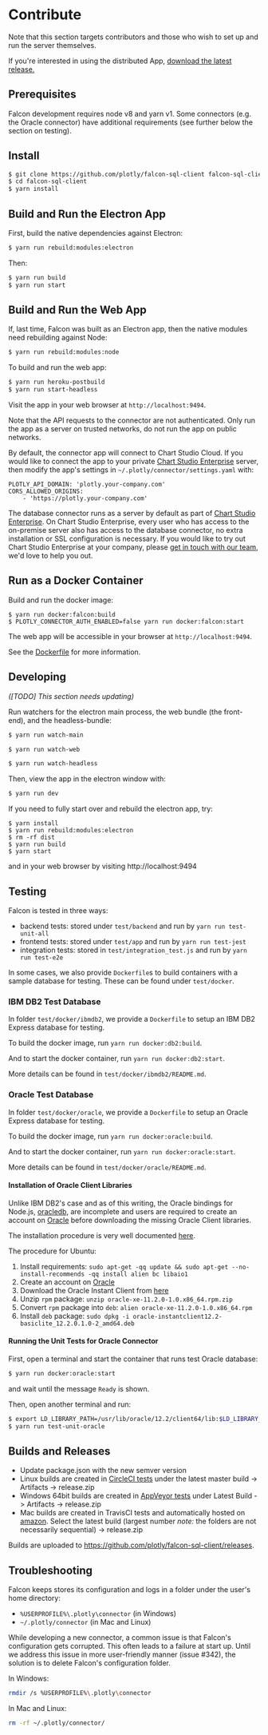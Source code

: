 # Contribute

Note that this section targets contributors and those who wish to set up and run the server themselves.

If you're interested in using the distributed App, [download the latest release.](https://github.com/plotly/falcon-sql-client/releases)


## Prerequisites

Falcon development requires node v8 and yarn v1. Some connectors (e.g. the
Oracle connector) have additional requirements (see further below the section on
testing).


## Install

```sh
$ git clone https://github.com/plotly/falcon-sql-client falcon-sql-client
$ cd falcon-sql-client
$ yarn install
```


## Build and Run the Electron App

First, build the native dependencies against Electron:
```sh
$ yarn run rebuild:modules:electron
```

Then:

```sh
$ yarn run build
$ yarn run start
```


## Build and Run the Web App

If, last time, Falcon was built as an Electron app, then the native modules need
rebuilding against Node:
```sh
$ yarn run rebuild:modules:node
```

To build and run the web app:
```sh
$ yarn run heroku-postbuild
$ yarn run start-headless
```

Visit the app in your web browser at `http://localhost:9494`.

Note that the API requests to the connector are not authenticated. Only run the app as a server on trusted networks, do not run the app on public networks.

By default, the connector app will connect to Chart Studio Cloud. If you would like to connect the app to your private [Chart Studio Enterprise](https://plot.ly/products/on-premise) server, then modify the app's settings in `~/.plotly/connector/settings.yaml` with:

```
PLOTLY_API_DOMAIN: 'plotly.your-company.com'
CORS_ALLOWED_ORIGINS:
    - 'https://plotly.your-company.com'
```

The database connector runs as a server by default as part of [Chart Studio Enterprise](https://plot.ly/products/on-premise). On Chart Studio Enterprise, every user who has access to the on-premise server also has access to the database connector, no extra installation or SSL configuration is necessary. If you would like to try out Chart Studio Enterprise at your company, please [get in touch with our team](https://plotly.typeform.com/to/seG7Vb), we'd love to help you out.


## Run as a Docker Container

Build and run the docker image:
```
$ yarn run docker:falcon:build
$ PLOTLY_CONNECTOR_AUTH_ENABLED=false yarn run docker:falcon:start
```

The web app will be accessible in your browser at `http://localhost:9494`.

See the [Dockerfile](https://github.com/plotly/falcon-sql-client/blob/master/Dockerfile) for more information.


## Developing

*([TODO] This section needs updating)*

Run watchers for the electron main process, the web bundle (the front-end), and the headless-bundle:
```bash
$ yarn run watch-main
```

```bash
$ yarn run watch-web
```

```bash
$ yarn run watch-headless
```

Then, view the app in the electron window with:

```bash
$ yarn run dev
```

If you need to fully start over and rebuild the electron app, try:
```
$ yarn install
$ yarn run rebuild:modules:electron
$ rm -rf dist
$ yarn run build
$ yarn start
```

and in your web browser by visiting http://localhost:9494


## Testing

Falcon is tested in three ways:

- backend tests: stored under `test/backend` and run by `yarn run test-unit-all`
- frontend tests: stored under `test/app` and run by `yarn run test-jest`
- integration tests: stored in `test/integration_test.js` and run by `yarn run test-e2e`

In some cases, we also provide `Dockerfile`s to build containers with a sample
database for testing. These can be found under `test/docker`.


### IBM DB2 Test Database

In folder `test/docker/ibmdb2`, we provide a `Dockerfile` to setup an IBM DB2
Express database for testing.

To build the docker image, run `yarn run docker:db2:build`.

And to start the docker container, run `yarn run docker:db2:start`.

More details can be found in `test/docker/ibmdb2/README.md`.


### Oracle Test Database

In folder `test/docker/oracle`, we provide a `Dockerfile` to setup an Oracle
Express database for testing.

To build the docker image, run `yarn run docker:oracle:build`.

And to start the docker container, run `yarn run docker:oracle:start`.

More details can be found in `test/docker/oracle/README.md`.


#### Installation of Oracle Client Libraries

Unlike IBM DB2's case and as of this writing, the Oracle bindings for Node.js,
[oracledb](https://www.npmjs.com/package/oracledb), are incomplete and users are
required to create an account on
[Oracle](https://login.oracle.com/mysso/signon.jsp) before downloading the
missing Oracle Client libraries.

The installation procedure is very well documented
[here](https://github.com/oracle/node-oracledb/blob/master/INSTALL.md#instructions).

The procedure for Ubuntu:

1. Install requirements: `sudo apt-get -qq update && sudo apt-get --no-install-recommends -qq install alien bc libaio1`
2. Create an account on [Oracle](https://login.oracle.com/mysso/signon.jsp)
3. Download the Oracle Instant Client from [here](http://download.oracle.com/otn/linux/oracle11g/xe/oracle-xe-11.2.0-1.0.x86_64.rpm.zip)
4. Unzip `rpm` package: `unzip oracle-xe-11.2.0-1.0.x86_64.rpm.zip`
5. Convert `rpm` package into `deb`: `alien oracle-xe-11.2.0-1.0.x86_64.rpm`
6. Install `deb` package: `sudo dpkg -i oracle-instantclient12.2-basiclite_12.2.0.1.0-2_amd64.deb`


#### Running the Unit Tests for Oracle Connector

First, open a terminal and start the container that runs test Oracle database:
```sh
$ yarn run docker:oracle:start
```
and wait until the message `Ready` is shown.

Then, open another terminal and run:
```sh
$ export LD_LIBRARY_PATH=/usr/lib/oracle/12.2/client64/lib:$LD_LIBRARY_PATH
$ yarn run test-unit-oracle
```


## Builds and Releases

- Update package.json with the new semver version
- Linux builds are created in [CircleCI tests](https://circleci.com/gh/plotly/falcon-sql-client/tree/master) under the latest master build -> Artifacts -> release.zip
- Windows 64bit builds are created in [AppVeyor tests](https://ci.appveyor.com/project/AppVeyorDashAdmin/falcon-sql-client)  under Latest Build -> Artifacts -> release.zip
- Mac builds are created in TravisCI tests and automatically hosted on [amazon](https://s3.console.aws.amazon.com/s3/buckets/falcon-travis-artifacts/plotly/falcon-sql-client/?region=us-east-1&tab=overview). Select the latest build (largest number *note:* the folders are not necessarily sequential) -> release.zip

Builds are uploaded to https://github.com/plotly/falcon-sql-client/releases.


## Troubleshooting

Falcon keeps stores its configuration and logs in a folder under the user's home
directory:
- `%USERPROFILE%\.plotly\connector` (in Windows)
- `~/.plotly/connector` (in Mac and Linux)

While developing a new connector, a common issue is that Falcon's configuration
gets corrupted. This often leads to a failure at start up. Until we address this
issue in more user-friendly manner (issue #342), the solution is to delete
Falcon's configuration folder.

In Windows:
```sh
rmdir /s %USERPROFILE%\.plotly\connector
```

In Mac and Linux:
```sh
rm -rf ~/.plotly/connector/
```
